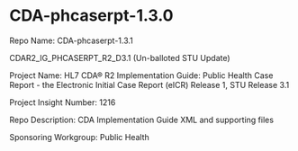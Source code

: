 # CDA-phcaserpt-1.3.0

Repo Name: CDA-phcaserpt-1.3.1

CDAR2_IG_PHCASERPT_R2_D3.1 (Un-balloted STU Update)

Project Name: HL7 CDA® R2 Implementation Guide: Public Health Case Report - the Electronic Initial Case Report (eICR) Release 1, STU Release 3.1

Project Insight Number: 1216

Repo Description: CDA Implementation Guide XML and supporting files

Sponsoring Workgroup: Public Health
